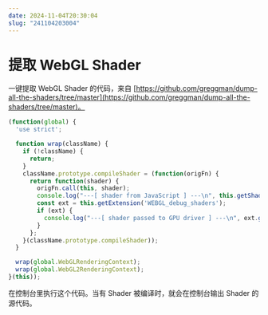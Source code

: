 ```yaml
---
date: 2024-11-04T20:30:04
slug: "241104203004"
---
```


# 提取 WebGL Shader

一键提取 WebGL Shader 的代码，来自 [https://github.com/greggman/dump-all-the-shaders/tree/master](https://github.com/greggman/dump-all-the-shaders/tree/master)。

``` js
(function(global) {
  'use strict';

  function wrap(className) {
    if (!className) {
      return;
    }
    className.prototype.compileShader = (function(origFn) {
      return function(shader) {
        origFn.call(this, shader);
        console.log("---[ shader from JavaScript ] ---\n", this.getShaderSource(shader));
        const ext = this.getExtension('WEBGL_debug_shaders');
        if (ext) {
          console.log("---[ shader passed to GPU driver ] ---\n", ext.getTranslatedShaderSource(shader));
        }
      };
    }(className.prototype.compileShader));
  }

  wrap(global.WebGLRenderingContext);
  wrap(global.WebGL2RenderingContext);
}(this));
```

在控制台里执行这个代码。当有 Shader 被编译时，就会在控制台输出 Shader 的源代码。
